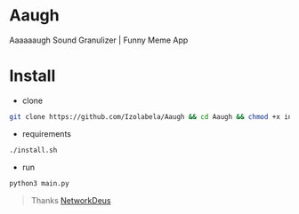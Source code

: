 # Aaugh
Aaaaaaugh Sound Granulizer | Funny Meme App

# Install
+ clone
```bash
git clone https://github.com/Izolabela/Aaugh && cd Aaugh && chmod +x install.sh 
```
+ requirements
```bash
./install.sh
```
+ run
```bash
python3 main.py
```

> Thanks [NetworkDeus](https://github.com/NetworkDeus)
